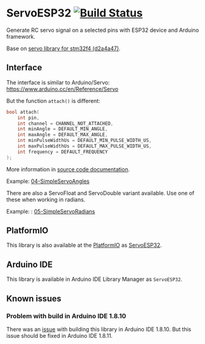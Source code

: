 # ServoESP32 [![Build Status](https://travis-ci.com/RoboticsBrno/ServoESP32.svg?branch=master)](https://travis-ci.com/RoboticsBrno/ServoESP32)

Generate RC servo signal on a selected pins with ESP32 device and Arduino framework.

Base on [servo library for stm32f4 (d2a4a47)](https://github.com/arduino-libraries/Servo/blob/master/src/stm32f4/ServoTimers.h).

## Interface

The interface is similar to Arduino/Servo: https://www.arduino.cc/en/Reference/Servo

But the function `attach()` is different:

```c
bool attach(
    int pin,
    int channel = CHANNEL_NOT_ATTACHED,
    int minAngle = DEFAULT_MIN_ANGLE,
    int maxAngle = DEFAULT_MAX_ANGLE,
    int minPulseWidthUs = DEFAULT_MIN_PULSE_WIDTH_US,
    int maxPulseWidthUs = DEFAULT_MAX_PULSE_WIDTH_US,
    int frequency = DEFAULT_FREQUENCY
);
```

More information in [source code documentation](src/Servo.h).

Example: [04-SimpleServoAngles](examples/04-SimpleServoAngles/04-SimpleServoAngles.ino)

There are also a ServoFloat and ServoDouble variant available. Use one of these when working in radians. 

Example: : [05-SimpleServoRadians](examples/05-SimpleServoRadians/05-SimpleServoRadians.ino)

## PlatformIO

This library is also available at the [PlatformIO](https://platformio.org) as [ServoESP32](https://platformio.org/lib/show/1739/ServoESP32).

## Arduino IDE

This library is available in Arduino IDE Library Manager as `ServoESP32`.

## Known issues

### Problem with build in Arduino IDE 1.8.10

There was an [issue](https://github.com/arduino/arduino-cli/pull/565) with building this library in Arduino IDE 1.8.10. But this issue should be fixed in Arduino IDE 1.8.11.
